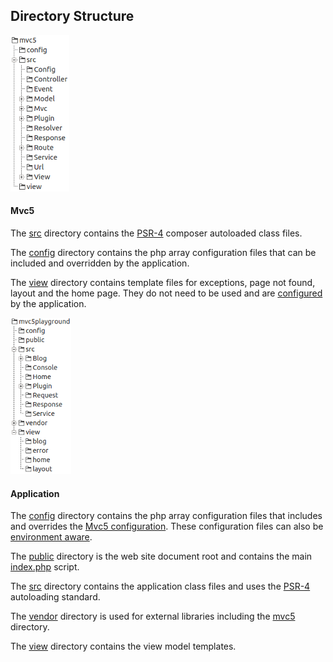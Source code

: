 ## Directory Structure
<div class="media media-left-sm-collapse">
  <div class="media-left">
    <a href="#">
      <img src="/images/framework-dir.png" width="94" height="250" alt="Directory Structure">
    </a>
  </div>
  <div class="media-body">
    <h4 id="mvc5-directory">Mvc5</h4>
    <p>The <a href="https://github.com/mvc5/mvc5/tree/master/src">src</a> directory contains the <a href="http://www.php-fig.org/psr/psr-4/">PSR-4</a> composer autoloaded class files.</p>
    <p>The <a href="https://github.com/mvc5/mvc5/tree/master/config">config</a> directory contains the php array configuration files that can be included and overridden by the application.</p>
    <p>The <a href="https://github.com/mvc5/mvc5/tree/master/view">view</a> directory contains template files for exceptions, page not found, layout and the home page. They do not need to be used and are <a href="https://github.com/mvc5/mvc5/blob/master/config/template.php">configured</a> by the application.</p>    
  </div>
</div>
<div class="media media-left-sm-collapse">
  <div class="media-left">
    <a href="#">
      <img src="/images/application-dir.png" width="97" height="250" alt="Directory Structure">
    </a>
  </div>
  <div class="media-body">
  <h4 id="application-directory">Application</h4>
    <p>The <a href="https://github.com/mvc5/mvc5-application/tree/master/config">config</a> directory contains the php array configuration files that includes and overrides the <a href="https://github.com/mvc5/mvc5/tree/master/config">Mvc5 configuration</a>. These configuration files can also be <a href="/overview/#environment-aware">environment aware</a>.</p>
    <p>The <a href="https://github.com/mvc5/mvc5-application/tree/master/public">public</a> directory is the web site document root and contains the main <a href="https://github.com/mvc5/mvc5-application/blob/master/public/index.php">index.php</a> script.</p>
    <p>The <a href="https://github.com/mvc5/mvc5-application/tree/master/src">src</a> directory contains the application class files and uses the <a href="http://www.php-fig.org/psr/psr-4/">PSR-4</a> autoloading standard.</p>
    <p>The <a href="https://getcomposer.org/doc/01-basic-usage.md#installing-dependencies">vendor</a> directory is used for external libraries including the <a href="#mvc5-directory">mvc5</a> directory.</p>
    <p>The <a href="https://github.com/mvc5/mvc5-application/tree/master/view">view</a> directory contains the view model templates.</p>
  </div>
</div>
<style type="text/css">
@media (max-width: 360px) {
  .media-left-sm-collapse .media-left {
    display:none;
  }
  
  .media-left-sm-collapse .media-body {
    width:100%;
  }
}
</style>
